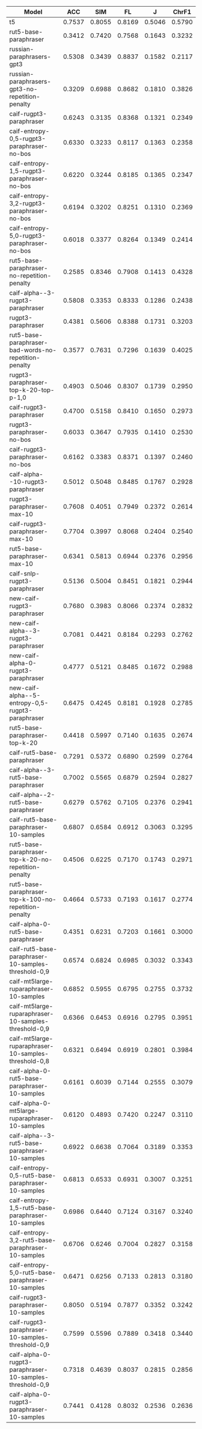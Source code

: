 | Model                                                    | ACC    | SIM    | FL     | J      | ChrF1  |
|----------------------------------------------------------|--------|--------|--------|--------|--------|
| t5                                                       | 0.7537 | 0.8055 | 0.8169 | 0.5046 | 0.5790 |
| rut5-base-paraphraser                                    | 0.3412 | 0.7420 | 0.7568 | 0.1643 | 0.3232 |
| russian-paraphrasers-gpt3                                | 0.5308 | 0.3439 | 0.8837 | 0.1582 | 0.2117 |
| russian-paraphrasers-gpt3-no-repetition-penalty          | 0.3209 | 0.6988 | 0.8682 | 0.1810 | 0.3826 |
| caif-rugpt3-paraphraser                                  | 0.6243 | 0.3135 | 0.8368 | 0.1321 | 0.2349 |
| caif-entropy-0,5-rugpt3-paraphraser-no-bos               | 0.6330 | 0.3233 | 0.8117 | 0.1363 | 0.2358 |
| caif-entropy-1,5-rugpt3-paraphraser-no-bos               | 0.6220 | 0.3244 | 0.8185 | 0.1365 | 0.2347 |
| caif-entropy-3,2-rugpt3-paraphraser-no-bos               | 0.6194 | 0.3202 | 0.8251 | 0.1310 | 0.2369 |
| caif-entropy-5,0-rugpt3-paraphraser-no-bos               | 0.6018 | 0.3377 | 0.8264 | 0.1349 | 0.2414 |
| rut5-base-paraphraser-no-repetition-penalty              | 0.2585 | 0.8346 | 0.7908 | 0.1413 | 0.4328 |
| caif-alpha--3-rugpt3-paraphraser                         | 0.5808 | 0.3353 | 0.8333 | 0.1286 | 0.2438 |
| rugpt3-paraphraser                                       | 0.4381 | 0.5606 | 0.8388 | 0.1731 | 0.3203 |
| rut5-base-paraphraser-bad-words-no-repetition-penalty    | 0.3577 | 0.7631 | 0.7296 | 0.1639 | 0.4025 |
| rugpt3-paraphraser-top-k-20-top-p-1,0                    | 0.4903 | 0.5046 | 0.8307 | 0.1739 | 0.2950 |
| caif-rugpt3-paraphraser                                  | 0.4700 | 0.5158 | 0.8410 | 0.1650 | 0.2973 |
| rugpt3-paraphraser-no-bos                                | 0.6033 | 0.3647 | 0.7935 | 0.1410 | 0.2530 |
| caif-rugpt3-paraphraser-no-bos                           | 0.6162 | 0.3383 | 0.8371 | 0.1397 | 0.2460 |
| caif-alpha--10-rugpt3-paraphraser                        | 0.5012 | 0.5048 | 0.8485 | 0.1767 | 0.2928 |
| rugpt3-paraphraser-max-10                                | 0.7608 | 0.4051 | 0.7949 | 0.2372 | 0.2614 |
| caif-rugpt3-paraphraser-max-10                           | 0.7704 | 0.3997 | 0.8068 | 0.2404 | 0.2540 |
| rut5-base-paraphraser-max-10                             | 0.6341 | 0.5813 | 0.6944 | 0.2376 | 0.2956 |
| caif-snlp-rugpt3-paraphraser                             | 0.5136 | 0.5004 | 0.8451 | 0.1821 | 0.2944 |
| new-caif-rugpt3-paraphraser                              | 0.7680 | 0.3983 | 0.8066 | 0.2374 | 0.2832 |
| new-caif-alpha--3-rugpt3-paraphraser                     | 0.7081 | 0.4421 | 0.8184 | 0.2293 | 0.2762 |
| new-caif-alpha-0-rugpt3-paraphraser                      | 0.4777 | 0.5121 | 0.8485 | 0.1672 | 0.2988 |
| new-caif-alpha--5-entropy-0,5-rugpt3-paraphraser         | 0.6475 | 0.4245 | 0.8181 | 0.1928 | 0.2785 |
| rut5-base-paraphraser-top-k-20                           | 0.4418 | 0.5997 | 0.7140 | 0.1635 | 0.2674 |
| caif-rut5-base-paraphraser                               | 0.7291 | 0.5372 | 0.6890 | 0.2599 | 0.2764 |
| caif-alpha--3-rut5-base-paraphraser                      | 0.7002 | 0.5565 | 0.6879 | 0.2594 | 0.2827 |
| caif-alpha--2-rut5-base-paraphraser                      | 0.6279 | 0.5762 | 0.7105 | 0.2376 | 0.2941 |
| caif-rut5-base-paraphraser-10-samples                    | 0.6807 | 0.6584 | 0.6912 | 0.3063 | 0.3295 |
| rut5-base-paraphraser-top-k-20-no-repetition-penalty     | 0.4506 | 0.6225 | 0.7170 | 0.1743 | 0.2971 |
| rut5-base-paraphraser-top-k-100-no-repetition-penalty    | 0.4664 | 0.5733 | 0.7193 | 0.1617 | 0.2774 |
| caif-alpha-0-rut5-base-paraphraser                       | 0.4351 | 0.6231 | 0.7203 | 0.1661 | 0.3000 |
| caif-rut5-base-paraphraser-10-samples-threshold-0,9      | 0.6574 | 0.6824 | 0.6985 | 0.3032 | 0.3343 |
| caif-mt5large-ruparaphraser-10-samples                   | 0.6852 | 0.5955 | 0.6795 | 0.2755 | 0.3732 |
| caif-mt5large-ruparaphraser-10-samples-threshold-0,9     | 0.6366 | 0.6453 | 0.6916 | 0.2795 | 0.3951 |
| caif-mt5large-ruparaphraser-10-samples-threshold-0,8     | 0.6321 | 0.6494 | 0.6919 | 0.2801 | 0.3984 |
| caif-alpha-0-rut5-base-paraphraser-10-samples            | 0.6161 | 0.6039 | 0.7144 | 0.2555 | 0.3079 |
| caif-alpha-0-mt5large-ruparaphraser-10-samples           | 0.6120 | 0.4893 | 0.7420 | 0.2247 | 0.3110 |
| caif-alpha--3-rut5-base-paraphraser-10-samples           | 0.6922 | 0.6638 | 0.7064 | 0.3189 | 0.3353 |
| caif-entropy-0,5-rut5-base-paraphraser-10-samples        | 0.6813 | 0.6533 | 0.6931 | 0.3007 | 0.3251 |
| caif-entropy-1,5-rut5-base-paraphraser-10-samples        | 0.6986 | 0.6440 | 0.7124 | 0.3167 | 0.3240 |
| caif-entropy-3,2-rut5-base-paraphraser-10-samples        | 0.6706 | 0.6246 | 0.7004 | 0.2827 | 0.3158 |
| caif-entropy-5,0-rut5-base-paraphraser-10-samples        | 0.6471 | 0.6256 | 0.7133 | 0.2813 | 0.3180 |
| caif-rugpt3-paraphraser-10-samples                       | 0.8050 | 0.5194 | 0.7877 | 0.3352 | 0.3242 |
| caif-rugpt3-paraphraser-10-samples-threshold-0,9         | 0.7599 | 0.5596 | 0.7889 | 0.3418 | 0.3440 |
| caif-alpha-0-rugpt3-paraphraser-10-samples-threshold-0,9 | 0.7318 | 0.4639 | 0.8037 | 0.2815 | 0.2856 |
| caif-alpha-0-rugpt3-paraphraser-10-samples               | 0.7441 | 0.4128 | 0.8032 | 0.2536 | 0.2636 |
